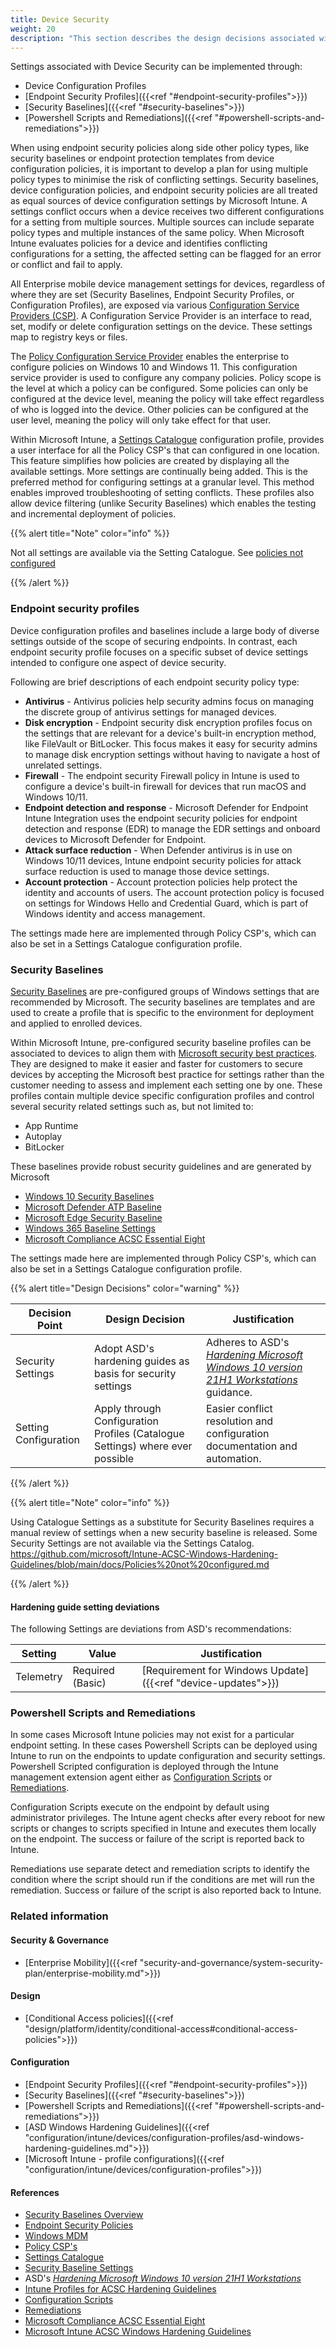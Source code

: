 ```yaml
---
title: Device Security
weight: 20
description: "This section describes the design decisions associated with Device Security for system(s) built using ASD's Blueprint for Secure Cloud."
---
```


Settings associated with Device Security can be implemented through:

* Device Configuration Profiles
* [Endpoint Security Profiles]({{<ref "#endpoint-security-profiles">}})
* [Security Baselines]({{<ref "#security-baselines">}})
* [Powershell Scripts and Remediations]({{<ref "#powershell-scripts-and-remediations">}})

When using endpoint security policies along side other policy types, like security baselines or endpoint protection templates from device configuration policies, it is important to develop a plan for using multiple policy types to minimise the risk of conflicting settings. Security baselines, device configuration policies, and endpoint security policies are all treated as equal sources of device configuration settings by Microsoft Intune. A settings conflict occurs when a device receives two different configurations for a setting from multiple sources. Multiple sources can include separate policy types and multiple instances of the same policy. When Microsoft Intune evaluates policies for a device and identifies conflicting configurations for a setting, the affected setting can be flagged for an error or conflict and fail to apply.

All Enterprise mobile device management settings for devices, regardless of where they are set (Security Baselines, Endpoint Security Profiles, or Configuration Profiles), are exposed via various [Configuration Service Providers (CSP)](https://docs.microsoft.com/windows/client-management/mdm/configuration-service-provider-reference). A Configuration Service Provider is an interface to read, set, modify or delete configuration settings on the device. These settings map to registry keys or files.

The [Policy Configuration Service Provider](https://docs.microsoft.com/windows/client-management/mdm/policy-configuration-service-provider) enables the enterprise to configure policies on Windows 10 and Windows 11. This configuration service provider is used to configure any company policies. Policy scope is the level at which a policy can be configured. Some policies can only be configured at the device level, meaning the policy will take effect regardless of who is logged into the device. Other policies can be configured at the user level, meaning the policy will only take effect for that user.

Within Microsoft Intune, a [Settings Catalogue](https://docs.microsoft.com/mem/intune/configuration/settings-catalog) configuration profile, provides a user interface for all the Policy CSP's that can configured in one location. This feature simplifies how policies are created by displaying all the available settings. More settings are continually being added. This is the preferred method for configuring settings at a granular level. This method enables improved troubleshooting of setting conflicts. These profiles also allow device filtering (unlike Security Baselines) which enables the testing and incremental deployment of policies.

{{% alert title="Note" color="info" %}}

Not all settings are available via the Setting Catalogue. See [policies not configured](https://github.com/microsoft/Intune-ACSC-Windows-Hardening-Guidelines/blob/main/docs/Policies%20not%20configured.md)

{{% /alert %}}

### Endpoint security profiles

Device configuration profiles and baselines include a large body of diverse settings outside of the scope of securing endpoints. In contrast, each endpoint security profile focuses on a specific subset of device settings intended to configure one aspect of device security.

Following are brief descriptions of each endpoint security policy type:

* **Antivirus** - Antivirus policies help security admins focus on managing the discrete group of antivirus settings for managed devices.
* **Disk encryption** - Endpoint security disk encryption profiles focus on the settings that are relevant for a device's built-in encryption method, like FileVault or BitLocker. This focus makes it easy for security admins to manage disk encryption settings without having to navigate a host of unrelated settings.
* **Firewall** - The endpoint security Firewall policy in Intune is used to configure a device's built-in firewall for devices that run macOS and Windows 10/11.
* **Endpoint detection and response** - Microsoft Defender for Endpoint Intune Integration uses the endpoint security policies for endpoint detection and response (EDR) to manage the EDR settings and onboard devices to Microsoft Defender for Endpoint.
* **Attack surface reduction** - When Defender antivirus is in use on Windows 10/11 devices, Intune endpoint security policies for attack surface reduction is used to manage those device settings.
* **Account protection** - Account protection policies help protect the identity and accounts of users. The account protection policy is focused on settings for Windows Hello and Credential Guard, which is part of Windows identity and access management.

The settings made here are implemented through Policy CSP's, which can also be set in a Settings Catalogue configuration profile.

### Security Baselines

[Security Baselines](https://learn.microsoft.com/mem/intune/protect/security-baselines) are pre-configured groups of Windows settings that are recommended by Microsoft. The security baselines are templates and are used to create a profile that is specific to the environment for deployment and applied to enrolled devices.

Within Microsoft Intune, pre-configured security baseline profiles can be associated to devices to align them with [Microsoft security best practices](https://learn.microsoft.com/mem/intune/protect/endpoint-security). They are designed to make it easier and faster for customers to secure devices by accepting the Microsoft best practice for settings rather than the customer needing to assess and implement each setting one by one. These profiles contain multiple device specific configuration profiles and control several security related settings such as, but not limited to:

* App Runtime
* Autoplay
* BitLocker

These baselines provide robust security guidelines and are generated by Microsoft

* [Windows 10 Security Baselines](https://docs.microsoft.com/mem/intune/protect/security-baseline-settings-mdm-all?pivots=november-2021)
* [Microsoft Defender ATP Baseline](https://docs.microsoft.com/mem/intune/protect/security-baseline-settings-defender-atp?pivots=atp-december-2020)
* [Microsoft Edge Security Baseline](https://docs.microsoft.com/mem/intune/protect/security-baseline-settings-edge?pivots=edge-october-2019)
* [Windows 365 Baseline Settings](https://docs.microsoft.com/mem/intune/protect/security-baseline-settings-windows-365)
* [Microsoft Compliance ACSC Essential Eight](https://learn.microsoft.com/compliance/essential-eight/e8-overview)

The settings made here are implemented through Policy CSP's, which can also be set in a Settings Catalogue configuration profile.

{{% alert title="Design Decisions" color="warning" %}}

| Decision Point        | Design Decision                                                               | Justification                                                                                                                                                      |
| --------------------- | ----------------------------------------------------------------------------- | ------------------------------------------------------------------------------------------------------------------------------------------------------------------ |
| Security Settings     | Adopt ASD's hardening guides as basis for security settings                    | Adheres to ASD's [*Hardening Microsoft Windows 10 version 21H1 Workstations*](https://www.cyber.gov.au/acsc/view-all-content/publications/hardening-microsoft-windows-10-version-21h1-workstations) guidance. |
| Setting Configuration | Apply through Configuration Profiles (Catalogue Settings) where ever possible | Easier conflict resolution and configuration documentation and automation.                                                                           |

{{% /alert %}}

{{% alert title="Note" color="info" %}}

Using Catalogue Settings as a substitute for Security Baselines requires a manual review of settings when a new security baseline is released. Some Security Settings are not available via the Settings Catalog. https://github.com/microsoft/Intune-ACSC-Windows-Hardening-Guidelines/blob/main/docs/Policies%20not%20configured.md

{{% /alert %}}

#### Hardening guide setting deviations

The following Settings are deviations from ASD's recommendations:

| Setting   | Value            | Justification                                                 |
| --------- | ---------------- | ------------------------------------------------------------- |
| Telemetry | Required (Basic) | [Requirement for Windows Update]({{<ref "device-updates">}}) |

### Powershell Scripts and Remediations

In some cases Microsoft Intune policies may not exist for a particular endpoint setting. In these cases Powershell Scripts can be deployed using Intune to run on the endpoints to update configuration and security settings. Powershell Scripted configuration is deployed through the Intune management extension agent either as [Configuration Scripts](https://learn.microsoft.com/mem/intune/apps/intune-management-extension) or [Remediations](https://learn.microsoft.com/mem/intune/fundamentals/remediations).

Configuration Scripts execute on the endpoint by default using administrator privileges. The Intune agent checks after every reboot for new scripts or changes to scripts specified in Intune and executes them locally on the endpoint. The success or failure of the script is reported back to Intune.

Remediations use separate detect and remediation scripts to identify the condition where the script should run if the conditions are met will run the remediation. Success or failure of the script is also reported back to Intune.

### Related information

#### Security & Governance

* [Enterprise Mobility]({{<ref "security-and-governance/system-security-plan/enterprise-mobility.md">}})

#### Design

* [Conditional Access policies]({{<ref "design/platform/identity/conditional-access#conditional-access-policies">}})

#### Configuration

* [Endpoint Security Profiles]({{<ref "#endpoint-security-profiles">}})
* [Security Baselines]({{<ref "#security-baselines">}})
* [Powershell Scripts and Remediations]({{<ref "#powershell-scripts-and-remediations">}})
* [ASD Windows Hardening Guidelines]({{<ref "configuration/intune/devices/configuration-profiles/asd-windows-hardening-guidelines.md">}})
* [Microsoft Intune - profile configurations]({{<ref "configuration/intune/devices/configuration-profiles">}})

#### References

* [Security Baselines Overview](https://docs.microsoft.com/mem/intune/protect/security-baselines)
* [Endpoint Security Policies](https://docs.microsoft.com/mem/intune/protect/endpoint-security-policy)
* [Windows MDM](https://docs.microsoft.com/windows/client-management/mdm/windows-mdm-enterprise-settings)
* [Policy CSP's](https://docs.microsoft.com/windows/client-management/mdm/policy-configuration-service-provider)
* [Settings Catalogue](https://docs.microsoft.com/mem/intune/configuration/settings-catalog)
* [Security Baseline Settings](https://docs.microsoft.com/mem/intune/protect/security-baseline-settings-mdm-all?pivots=november-2021)
* ASD's [*Hardening Microsoft Windows 10 version 21H1 Workstations*](https://www.cyber.gov.au/acsc/view-all-content/publications/hardening-microsoft-windows-10-version-21h1-workstations)
* [Intune Profiles for ACSC Hardening Guidelines](https://github.com/microsoft/Intune-ACSC-Windows-Hardening-Guidelines)
* [Configuration Scripts](https://learn.microsoft.com/mem/intune/apps/intune-management-extension)
* [Remediations](https://learn.microsoft.com/mem/intune/fundamentals/remediations)
* [Microsoft Compliance ACSC Essential Eight](https://learn.microsoft.com/compliance/essential-eight/e8-overview)
* [Microsoft Intune ACSC Windows Hardening Guidelines](https://github.com/microsoft/Intune-ACSC-Windows-Hardening-Guidelines)

